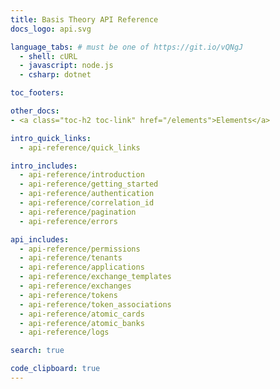 ```yaml
---
title: Basis Theory API Reference
docs_logo: api.svg

language_tabs: # must be one of https://git.io/vQNgJ
  - shell: cURL
  - javascript: node.js
  - csharp: dotnet

toc_footers:

other_docs:
- <a class="toc-h2 toc-link" href="/elements">Elements</a>

intro_quick_links:
  - api-reference/quick_links

intro_includes:
  - api-reference/introduction
  - api-reference/getting_started
  - api-reference/authentication
  - api-reference/correlation_id
  - api-reference/pagination
  - api-reference/errors

api_includes:
  - api-reference/permissions
  - api-reference/tenants
  - api-reference/applications
  - api-reference/exchange_templates
  - api-reference/exchanges
  - api-reference/tokens
  - api-reference/token_associations
  - api-reference/atomic_cards
  - api-reference/atomic_banks
  - api-reference/logs

search: true

code_clipboard: true
---
```

